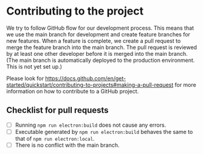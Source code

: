 # Contributing to the project
We try to follow GitHub flow for our development process. This means that we use the main branch for development and create feature branches for new features. When a feature is complete, we create a pull request to merge the feature branch into the main branch. The pull request is reviewed by at least one other developer before it is merged into the main branch. (The main branch is automatically deployed to the production environment. This is not yet set up.)

Please look for https://docs.github.com/en/get-started/quickstart/contributing-to-projects#making-a-pull-request for more information on how to contribute to a GitHub project.

## Checklist for pull requests
- [ ] Running `npm run electron:build` does not cause any errors.
- [ ] Executable generated by `npm run electron:build` behaves the same to that of `npm run electron:local`.
- [ ] There is no conflict with the main branch.
